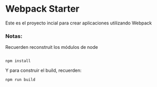 # Webpack Starter

Este es el proyecto incial para crear aplicaciones utilizando Webpack


### Notas:
Recuerden reconstruit los módulos de node
```

npm install
```

Y para construir el build, recuerden:
```
npm run build
```


